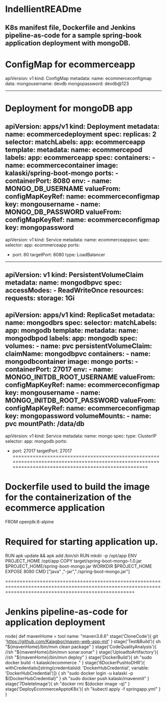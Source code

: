 # IndellientREADme
## K8s manifest file, Dockerfile and Jenkins pipeline-as-code for a sample spring-book application deployment with mongoDB.
# ConfigMap for ecommerceapp
apiVersion: v1
kind: ConfigMap
metadata:
  name: ecommerceconfigmap
data:
  mongousername: devdb
  mongopassword: devdb@123

---
# Deployment for mongoDB app
apiVersion: apps/v1
kind: Deployment
metadata:
  name: ecommercedeployment
spec:
  replicas: 2
  selector:
    matchLabels:
      app: ecommerceapp
  template:
    metadata:
      name: ecommercepod
      labels:
        app: ecommerceapp
    spec:
      containers:
      - name: ecommercecontainer
        image: kalaski/spring-boot-mongo
        ports:
        - containerPort: 8080
        env:
        - name: MONGO_DB_USERNAME
          valueFrom:
            configMapKeyRef:
              name: ecommerceconfigmap
              key: mongousername
        - name: MONGO_DB_PASSWORD
          valueFrom:
            configMapKeyRef:
              name: ecommerceconfigmap
              key: mongopassword
---
apiVersion: v1
kind: Service
metadata:
  name: ecommerceappsvc
spec:
  selector:
    app: ecommerceapp
  ports:
  - port: 80
    targetPort: 8080
  type: LoadBalancer
---
apiVersion: v1
kind: PersistentVolumeClaim
metadata:
  name: mongodbpvc
spec:
  accessModes:
    - ReadWriteOnce
  resources:
    requests:
      storage: 1Gi
---
apiVersion: apps/v1
kind: ReplicaSet
metadata:
  name: mongodbrs
spec:
  selector:
    matchLabels:
      app: mongodb
  template:
     metadata:
       name: mongodbpod
       labels:
         app: mongodb
     spec:
       volumes:
       - name: pvc
         persistentVolumeClaim:
           claimName: mongodbpvc
       containers:
       - name: mongodbcontainer
         image: mongo
         ports:
         - containerPort: 27017
         env:
         - name: MONGO_INITDB_ROOT_USERNAME
           valueFrom:
             configMapKeyRef:
               name: ecommerceconfigmap
               key: mongousername
         - name: MONGO_INITDB_ROOT_PASSWORD
           valueFrom:
             configMapKeyRef:
               name: ecommerceconfigmap
               key: mongopassword
         volumeMounts:
         - name: pvc
           mountPath: /data/db
---
apiVersion: v1
kind: Service
metadata:
  name: mongo
spec:
  type: ClusterIP
  selector:
    app: mongodb
  ports:
  - port: 27017
    targetPort: 27017
=====================================================================================================================================================
# Dockerfile used to build the image for the containerization of the ecommerce application
FROM openjdk:8-alpine
# Required for starting application up.
RUN apk update && apk add /bin/sh
RUN mkdir -p /opt/app
ENV PROJECT_HOME /opt/app
COPY target/spring-boot-mongo-1.0.jar $PROJECT_HOME/spring-boot-mongo.jar
WORKDIR $PROJECT_HOME
EXPOSE 8080
CMD ["java" ,"-jar","./spring-boot-mongo.jar"]

=========================================================================================================================================================
# Jenkins pipeline-as-code for application deployment
node{
	def mavenHome = tool name: "maven3.8.6"
	stage('CloneCode'){
	git 'https://github.com/Kalagbor/maven-web-app-mit'
	}
	stage('Test&Build'){
	sh "${mavenHome}/bin/mvn clean package"
	}
	stage('CodeQualityAnalysis'){
	//sh "${mavenHome}/bin/mvn sonar:sonar"
	}
	stage('UploadtoArtifactory'){
	//sh "${mavenHome}/bin/mvn deploy"
	}
	stage('DockerBuild'){
	sh "sudo docker build -t kalaski/ecommerce ." 
	}
	stage('6DockerPushtoDHR'){
	withCredentials([string(credentialsId: 'DockerHubCredential', variable: 'DockerHubCredential')]) {
    sh "sudo docker login -u kalaski -p ${DockerHubCredential}"  }
    sh "sudo docker push kalaski/mavenmit"
	}
	stage('7DeleteImage'){
    sh "docker rmi $(docker image -q)"
	}
	stage('DeployEcommerceApptoK8s'){
    sh "kubectl apply -f springapp.yml"
	}
}

